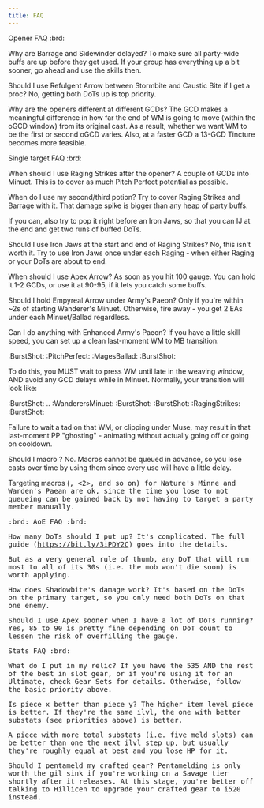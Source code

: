 ```yaml
---
title: FAQ
---
```

 Opener FAQ :brd:

Why are Barrage and Sidewinder delayed?
To make sure all party-wide buffs are up before they get used. If your group has everything up a bit sooner, go ahead and use the skills then.


Should I use Refulgent Arrow between Stormbite and Caustic Bite if I get a proc?
No, getting both DoTs up is top priority.


Why are the openers different at different GCDs?
The GCD makes a meaningful difference in how far the end of WM is going to move (within the oGCD window) from its original cast. As a result, whether we want WM to be the first or second oGCD varies. Also, at a faster GCD a 13-GCD Tincture becomes more feasible.


Single target FAQ :brd:

When should I use Raging Strikes after the opener?
A couple of GCDs into Minuet. This is to cover as much Pitch Perfect potential as possible.


When do I use my second/third potion?
Try to cover Raging Strikes and Barrage with it. That damage spike is bigger than any heap of party buffs.

If you can, also try to pop it right before an Iron Jaws, so that you can IJ at the end and get two runs of buffed DoTs.


Should I use Iron Jaws at the start and end of Raging Strikes?
No, this isn't worth it. Try to use Iron Jaws once under each Raging - when either Raging or your DoTs are about to end.


When should I use Apex Arrow?
As soon as you hit 100 gauge. You can hold it 1-2 GCDs, or use it at 90-95, if it lets you catch some buffs.


Should I hold Empyreal Arrow under Army's Paeon?
Only if you're within ~2s of starting Wanderer's Minuet. Otherwise, fire away - you get 2 EAs under each Minuet/Ballad regardless.


Can I do anything with Enhanced Army's Paeon?
If you have a little skill speed, you can set up a clean last-moment WM to MB transition: 

:BurstShot:  :PitchPerfect:  :MagesBallad:  :BurstShot:

To do this, you MUST wait to press WM until late in the weaving window, AND avoid any GCD delays while in Minuet. Normally, your transition will look like:

:BurstShot:  .. :WanderersMinuet:  :BurstShot:  :BurstShot:  :RagingStrikes:  :BurstShot: 

Failure to wait a tad on that WM, or clipping under Muse, may result in that last-moment PP "ghosting" - animating without actually going off or going on cooldown.


Should I macro <any damage skill>?
No. Macros cannot be queued in advance, so you lose casts over time by using them since every use will have a little delay.

Targeting macros (<tt>, <2>, and so on) for Nature's Minne and Warden's Paean are ok, since the time you lose to not queueing can be gained back by not having to target a party member manually.


:brd: AoE FAQ :brd:

How many DoTs should I put up?
It's complicated. The full guide (https://bit.ly/3iPDY2C) goes into the details.

But as a very general rule of thumb, any DoT that will run most to all of its 30s (i.e. the mob won't die soon) is worth applying.


How does Shadowbite's damage work?
It's based on the DoTs on the primary target, so you only need both DoTs on that one enemy.


Should I use Apex sooner when I have a lot of DoTs running?
Yes, 85 to 90 is pretty fine depending on DoT count to lessen the risk of overfilling the gauge.

Stats FAQ :brd:

What do I put in my relic?
If you have the 535 AND the rest of the best in slot gear, or if you're using it for an Ultimate, check Gear Sets for details. 
Otherwise, follow the basic priority above.


Is piece x better than piece y?
The higher item level piece is better. If they're the same ilvl, the one with better substats (see priorities above) is better. 

A piece with more total substats (i.e. five meld slots) can be better than one the next ilvl step up, but usually they're roughly equal at best and you lose HP for it. 


Should I pentameld my crafted gear?
Pentamelding is only worth the gil sink if you're working on a Savage tier shortly after it releases. At this stage, you're better off talking to Hillicen to upgrade your crafted gear to i520 instead.

